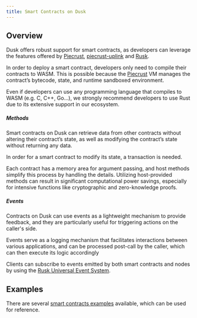 ```yaml
---
title: Smart Contracts on Dusk
---
```


## Overview

Dusk offers robust support for smart contracts, as developers can leverage the features offered by <a href="https://github.com/dusk-network/piecrust" target="_blank">Piecrust</a>, <a href="https://github.com/dusk-network/piecrust/blob/main/piecrust-uplink/README.md" target="_blank">piecrust-uplink</a> and <a href="https://github.com/dusk-network/rusk" target="_blank">Rusk</a>.

In order to deploy a smart contract, developers only need to compile their contracts to WASM. This is possible because the <a href="https://github.com/dusk-network/piecrust" target="_blank">Piecrust</a> VM manages the contract’s bytecode, state, and runtime sandboxed environment.  

Even if developers can use any programming language that compiles to WASM (e.g.  C, C++, Go...), we strongly recommend developers to use Rust due to its extensive support in our ecosystem.

##### Methods

Smart contracts on Dusk can retrieve data from other contracts without altering their contract’s state, as well as modifying the contract’s state without returning any data. 

In order for a smart contract to modify its state, a transaction is needed.

Each contract has a memory area for argument passing, and host methods simplify this process by handling the details. Utilizing host-provided methods can result in significant computational power savings, especially for intensive functions like cryptographic and zero-knowledge proofs.

##### Events

Contracts on Dusk can use events as a lightweight mechanism to provide feedback, and they are particularly useful for triggering actions on the caller's side.

Events serve as a logging mechanism that facilitates interactions between various applications, and can be processed post-call by the caller, which can then execute its logic accordingly

Clients can subscribe to events emitted by both smart contracts and nodes by using the <a href="https://github.com/dusk-network/rusk/wiki/RUES-(Rusk-Universal-Event-System)" target="_blank">Rusk Universal Event System</a>.

## Examples

There are several <a href="https://github.com/dusk-network/piecrust/tree/main/contracts" target="_blank">smart contracts examples</a> available, which can be used for reference.

